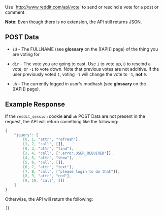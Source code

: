 Use `http://www.reddit.com/api/vote' to send or rescind a vote for a post or comment.

**Note:** Even though there is no extension, the API still returns JSON.

## POST Data

* `id` - The FULLNAME (see **glossary** on the [[API]] page) of the thing you are voting for

* `dir` - The vote you are going to cast. Use `1` to vote up, `0` to rescind a vote, or `-1` to vote down. Note that previous votes are not additive. If the user previously voted `1`, voting `-1` will change the vote to `-1`, **not** `0`.

* `uh` - The currently logged in user's modhash (see **glossary** on the [[API]] page).

## Example Response

If the `reddit_session` cookie **and** `uh` POST Data are not present in the request, the API will return something like the following:

```javascript
{
    "jquery": [
        [0, 1, "attr", "refresh"],
        [1, 2, "call", []],
        [0, 3, "attr", "find"],
        [3, 4, "call", [".error.USER_REQUIRED"]],
        [4, 5, "attr", "show"],
        [5, 6, "call", []],
        [6, 7, "attr", "text"],
        [7, 8, "call", ["please login to do that"]],
        [8, 9, "attr", "end"],
        [9, 10, "call", []]
    ]
}
```

Otherwise, the API will return the following:

```javascript
{}
```